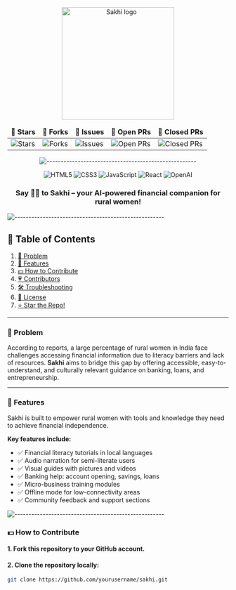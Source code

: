 <div align="center">
<a href="https://your-sakhi-website.vercel.app/" target="_blank" title="Go to the Sakhi website"><img height="256px" alt="Sakhi logo" src="https://your-image-url.com/sakhi-logo.png"></a>
<table align="center">
    <thead align="center">
        <tr border: 2px;>
            <td><b>🌟 Stars</b></td>
            <td><b>🍴 Forks</b></td>
            <td><b>🐛 Issues</b></td>
            <td><b>🔔 Open PRs</b></td>
            <td><b>🔕 Closed PRs</b></td>
        </tr>
     </thead>
    <tbody>
         <tr>
            <td><img alt="Stars" src="https://img.shields.io/github/stars/yourusername/sakhi?style=flat&logo=github"/></td>
             <td><img alt="Forks" src="https://img.shields.io/github/forks/yourusername/sakhi?style=flat&logo=github"/></td>
            <td><img alt="Issues" src="https://img.shields.io/github/issues/yourusername/sakhi?style=flat&logo=github"/></td>
            <td><img alt="Open PRs" src="https://img.shields.io/github/issues-pr/yourusername/sakhi?style=flat&logo=github"/></td>
            <td><img alt="Closed PRs" src="https://img.shields.io/github/issues-pr-closed/yourusername/sakhi?style=flat&color=critical&logo=github"/></td>
        </tr>
    </tbody>
</table>

![-----------------------------------------------------](https://raw.githubusercontent.com/andreasbm/readme/master/assets/lines/rainbow.png)

![HTML5](https://img.shields.io/badge/html5-%23E34F26.svg?style=for-the-badge&logo=html5&logoColor=white)
![CSS3](https://img.shields.io/badge/css3-%231572B6.svg?style=for-the-badge&logo=css3&logoColor=white)
![JavaScript](https://img.shields.io/badge/javascript-%23323330.svg?style=for-the-badge&logo=javascript&logoColor=%23F7DF1E)
![React](https://img.shields.io/badge/react-%2361DAFB.svg?style=for-the-badge&logo=react&logoColor=black)
![OpenAI](https://img.shields.io/badge/chatGPT-74aa9c?style=for-the-badge&logo=openai&logoColor=white)

### Say 👋🏼 to Sakhi – your AI-powered financial companion for rural women!

</div>

![-----------------------------------------------------](https://raw.githubusercontent.com/andreasbm/readme/master/assets/lines/rainbow.png)

## 📑 Table of Contents
1. [🤔 Problem](#-problem)
2. [🌟 Features](#-features)
3. [💵 How to Contribute](#-how-to-contribute)
4. [💗 Contributors](#-contributors)
5. [🛠️ Troubleshooting](#️-troubleshooting)
6. [🥑 License](#-license)
7. [⭐ Star the Repo!](#-star-the-repo)

---

### 🤔 Problem

According to reports, a large percentage of rural women in India face challenges accessing financial information due to literacy barriers and lack of resources. **Sakhi** aims to bridge this gap by offering accessible, easy-to-understand, and culturally relevant guidance on banking, loans, and entrepreneurship.

---

### 🌟 Features

Sakhi is built to empower rural women with tools and knowledge they need to achieve financial independence.

**Key features include:**
- ✅ Financial literacy tutorials in local languages  
- ✅ Audio narration for semi-literate users  
- ✅ Visual guides with pictures and videos  
- ✅ Banking help: account opening, savings, loans  
- ✅ Micro-business training modules  
- ✅ Offline mode for low-connectivity areas  
- ✅ Community feedback and support sections

![-----------------------------------------------------](https://raw.githubusercontent.com/andreasbm/readme/master/assets/lines/rainbow.png)

### 💵 How to Contribute

#### 1. Fork this repository to your GitHub account.
#### 2. Clone the repository locally:
```bash
git clone https://github.com/yourusername/sakhi.git
